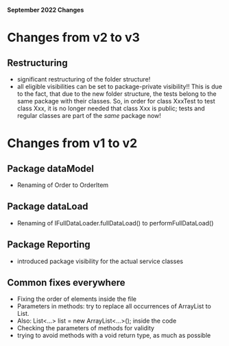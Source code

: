 **September 2022 Changes**

# Changes from v2 to v3 



## Restructuring 
- significant restructuring of the folder structure!
- all eligible visibilities can be set to package-private visibility!! This is due to the fact, that due to the new folder structure, the tests belong to the same package with their classes. So, in order for class XxxTest to test class Xxx, it is no longer needed that class Xxx is public; tests and regular classes are part of the _same_ package now!





# Changes from v1 to v2

## Package dataModel 
- Renaming of Order to OrderItem

## Package dataLoad 

- Renaming of IFullDataLoader.fullDataLoad() to performFullDataLoad()

## Package Reporting 
- introduced package visibility for the actual service classes

## Common fixes everywhere
- Fixing the order of elements inside the file
- Parameters in methods: try to replace all occurrences of ArrayList to List.
- Also: List<...> list = new ArrayList<...>(); inside the code
- Checking the parameters of methods for validity
- trying to avoid methods with a void return type, as much as possible

